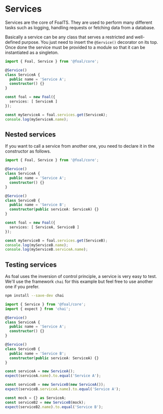 # Services

Services are the core of FoalTS. They are used to perform many different tasks such as logging, handling requests or fetching data from a database.

Basically a service can be any class that serves a restricted and well-defined purpose. You just need to insert the `@Service()` decorator on its top. Once done the service must be provided to a module so that it can be instantiated as a singleton.

```typescript
import { Foal, Service } from '@foal/core';

@Service()
class ServiceA {
  public name = 'Service A';
  constructor() {}
}

const foal = new Foal({
  services: [ ServiceA ]
});

const myServiceA = foal.services.get(ServiceA);
console.log(myServiceA.name);
```

## Nested services

If you want to call a service from another one, you need to declare it in the constructor as follows.

```typescript
import { Foal, Service } from '@foal/core';

@Service()
class ServiceA {
  public name = 'Service A';
  constructor() {}
}

@Service()
class ServiceB {
  public name = 'Service B';
  constructor(public serviceA: ServiceA) {}
}

const foal = new Foal({
  services: [ ServiceA, ServiceB ]
});

const myServiceB = foal.services.get(ServiceB);
console.log(myServiceB.name);
console.log(myServiceB.serviceA.name);
```

## Testing services

As foal uses the inversion of control principle, a service is very easy to test. We'll use the framework `chai` for this example but feel free to use another one if you prefer.

```sh
npm install --save-dev chai
```

```typescript
import { Service } from '@foal/core';
import { expect } from 'chai';

@Service()
class ServiceA {
  public name = 'Service A';
  constructor() {}
}

@Service()
class ServiceB {
  public name = 'Service B';
  constructor(public serviceA: ServiceA) {}
}

const serviceA = new ServiceA();
expect(serviceA.name).to.equal('Service A');

const serviceB = new ServiceB(new ServiceA());
expect(serviceB.serviceA.name).to.equal('Service A');

const mock = {} as ServiceA;
const serviceB2 = new ServiceB(mock);
expect(serviceB2.name).to.equal('Service B');
``` 